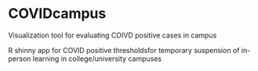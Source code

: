 # COVIDcampus
Visualization tool for evaluating COIVD positive cases in campus

R shinny app for COVID positive thresholdsfor temporary suspension of in-person learning in college/university campuses
